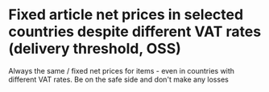 # Fixed article net prices in selected countries despite different VAT rates (delivery threshold, OSS)

Always the same / fixed net prices for items - even in countries with different VAT rates. Be on the safe side and don't make any losses
